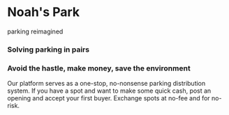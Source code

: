 # Noah's Park
parking reimagined

### Solving parking in pairs

### Avoid the hastle, make money, save the environment
Our platform serves as a one-stop, no-nonsense parking distribution system. If you have a spot and want to make some quick cash, 
post an opening and accept your first buyer. Exchange spots at no-fee and for no-risk. 
